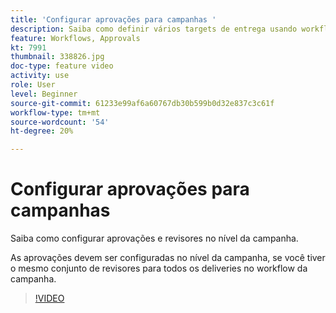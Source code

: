 ```yaml
---
title: 'Configurar aprovações para campanhas '
description: Saiba como definir vários targets de entrega usando workflows para construção do target.
feature: Workflows, Approvals
kt: 7991
thumbnail: 338826.jpg
doc-type: feature video
activity: use
role: User
level: Beginner
source-git-commit: 61233e99af6a60767db30b599b0d32e837c3c61f
workflow-type: tm+mt
source-wordcount: '54'
ht-degree: 20%

---
```



# Configurar aprovações para campanhas

Saiba como configurar aprovações e revisores no nível da campanha.  

As aprovações devem ser configuradas no nível da campanha, se você tiver o mesmo conjunto de revisores para todos os deliveries no workflow da campanha.

>[!VIDEO](https://video.tv.adobe.com/v/338826?quality=12)
